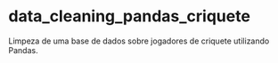 # data_cleaning_pandas_criquete
Limpeza de uma base de dados sobre jogadores de criquete utilizando Pandas.
